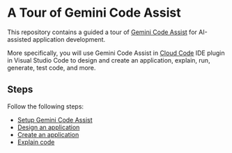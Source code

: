 # A Tour of Gemini Code Assist

This repository contains a guided a tour of [Gemini Code
Assist](https://cloud.google.com/products/gemini/code-assist) for AI-assisted
application development.

More specifically, you will use Gemini Code Assist in [Cloud
Code](https://cloud.google.com/code) IDE plugin in Visual Studio Code to design
and create an application, explain, run, generate, test code, and more.

## Steps

Follow the following steps:

* [Setup Gemini Code Assist](./docs/setup.md)
* [Design an application](./docs/design.md)
* [Create an application](./docs/create.md)
* [Explain code](./docs/explain-code.md)

